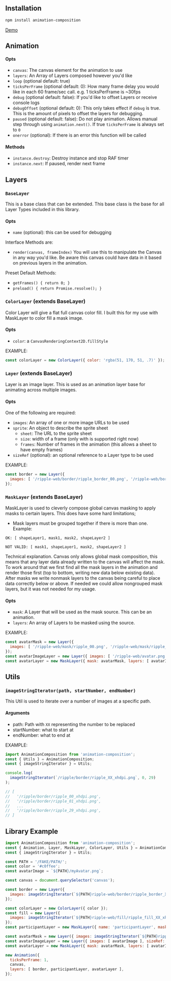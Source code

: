 ## Installation
```bash
npm install animation-composition
```

[Demo](https://iamjoetaylor.github.io/animation-composition/example/example.html)

## Animation
#### Opts
- `canvas`: The canvas element for the animation to use
- `layers`: An Array of Layers composed however you'd like
- `loop` (optional default: true)
- `ticksPerFrame` (optional default: 0): How many frame delay you would like in each 60 frame/sec call. e.g. 1 ticksPerFrame is ~30fps
- `debug` (optional default: false): If you'd like to offset Layers or receive console logs
- `debugOffset` (optional default: 0): This only takes effect if `debug` is true. This is the amount of pixels to offset the layers for debugging.
- `paused` (optional default: false): Do not play animation. Allows manual step through using `animation.next()`. If true `ticksPerFrame` is always set to `0`
- `onerror` (optional): If there is an error this function will be called

#### Methods
- `instance.destroy`: Destroy instance and stop RAF timer
- `instance.next`: If paused, render next frame

## Layers

### `BaseLayer`
This is a base class that can be extended. This base class is the base for all Layer Types included
in this library.

#### Opts
- `name` (optional): this can be used for debugging

Interface Methods are:
- `render(canvas, frameIndex)`
    You will use this to manipulate the Canvas in any way you'd like. Be aware this canvas could
    have data in it based on previous layers in the animation.

Preset Default Methods:
- `getFrames() { return 0; }`
- `preload() { return Promise.resolve(); }`

### `ColorLayer` (extends BaseLayer)
Color Layer will give a flat full canvas color fill. I built this for my use with MaskLayer to color
fill a mask image.

#### Opts
- `color`: a `CanvasRenderingContext2D.fillStyle`

EXAMPLE:
```js
const colorLayer = new ColorLayer({ color: 'rgba(51, 170, 51, .7)' });
```

### `Layer` (extends BaseLayer)
Layer is an image layer. This is used as an animation layer base for animating across multiple
images.

#### Opts
One of the following are required:
  - `images`: An array of one or more image URLs to be used
  - `sprite`: An object to describe the sprite sheet
    - `sheet`: The URL to the sprite sheet
    - `size`: width of a frame (only with is supported right now)
    - `frames`: Number of frames in the animation (this allows a sheet to have empty frames)
- `sizeRef` (optional): an optional reference to a Layer type to be used

EXAMPLE:
```js
const border = new Layer({
  images: [ '/ripple-web/border/ripple_border_00.png', '/ripple-web/border/ripple_border_01.png' ]
});
```

### `MaskLayer` (extends BaseLayer)
MaskLayer is used to cleverly compose global canvas masking to apply masks to certain layers. This
does have some hard limitations;

- Mask layers must be grouped together if there is more than one.
Example:
```
OK: [ shapeLayer1, mask1, mask2, shapeLayer2 ]

NOT VALID: [ mask1, shapeLayer1, mask2, shapeLayer2 ]
```

Technical explanation. Canvas only allows global mask composition, this means that any layer
data already written to the canvas will affect the mask. To work around that we first find all the
mask layers in the animation and render those first (top to bottom, writing new data below
existing data). After masks we write nonmask layers to the canvas being careful to place data
correctly below or above. If needed we could allow nongrouped mask layers, but it was not
needed for my usage.

#### Opts
- `mask`: A Layer that will be used as the mask source. This can be an animation.
- `layers`: An array of Layers to be masked using the source.

EXAMPLE:
```js
const avatarMask = new Layer({
  images: [ '/ripple-web/mask/ripple_00.png', '/ripple-web/mask/ripple_01.png' ],
});
const avatarImageLayer = new Layer({ images: [ '/ripple-web/avatar.png' ], sizeRef: avatarMask });
const avatarLayer = new MaskLayer({ mask: avatarMask, layers: [ avatarImageLayer ]});
```

## Utils

### `imageStringIterator(path, startNumber, endNumber)`
This Util is used to iterate over a number of images at a specific path.

#### Arguments
- path: Path with `XX` representing the number to be replaced
- startNumber: what to start at
- endNumber: what to end at

EXAMPLE:
```js
import AnimationComposition from 'animation-composition';
const { Utils } = AnimationComposition;
const { imageStringIterator } = Utils;

console.log(
  imageStringIterator(`/ripple/border/ripple_XX_xhdpi.png`, 0, 29)
);

// [
//   '/ripple/border/ripple_00_xhdpi.png',
//   '/ripple/border/ripple_01_xhdpi.png',
//   ...
//   '/ripple/border/ripple_29_xhdpi.png',
// ]
```

## Library Example
```js
import AnimationComposition from 'animation-composition';
const { Animation, Layer, MaskLayer, ColorLayer, Utils } = AnimationComposition;
const { imageStringIterator } = Utils;

const PATH = '/FAKE/PATH/';
const color = '#c0ffee';
const avatarImage = `${PATH}/myAvatar.png`;

const canvas = document.querySelector('canvas');

const border = new Layer({
  images: imageStringIterator(`${PATH}ripple-web/border/ripple_border_XX_xhdpi.png`, 0, 29)
});

const colorLayer = new ColorLayer({ color });
const fill = new Layer({
  images: imageStringIterator(`${PATH}ripple-web/fill/ripple_fill_XX_xhdpi.png`, 0, 29)
});
const participantLayer = new MaskLayer({ name: 'participantLayer', mask: fill, layers: [ colorLayer ]});

const avatarMask = new Layer({ images: imageStringIterator(`${PATH}ripple-web/mask/ripple_mask_XX_xhdpi.png`, 0, 29) });
const avatarImageLayer = new Layer({ images: [ avatarImage ], sizeRef: avatarMask });
const avatarLayer = new MaskLayer({ mask: avatarMask, layers: [ avatarImageLayer ]});

new Animation({
  ticksPerFrame: 1,
  canvas,
  layers: [ border, participantLayer, avatarLayer ],
});
```
